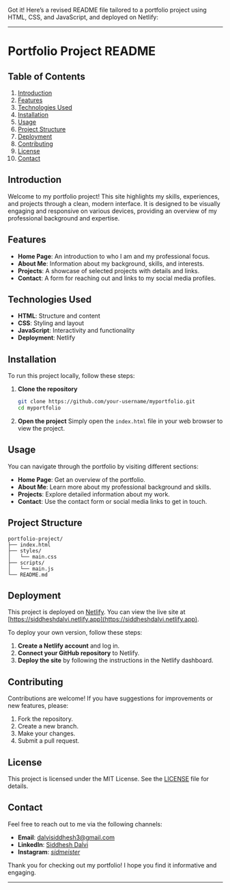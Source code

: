 Got it! Here’s a revised README file tailored to a portfolio project using HTML, CSS, and JavaScript, and deployed on Netlify:

---

# Portfolio Project README

## Table of Contents
1. [Introduction](#introduction)
2. [Features](#features)
3. [Technologies Used](#technologies-used)
4. [Installation](#installation)
5. [Usage](#usage)
6. [Project Structure](#project-structure)
7. [Deployment](#deployment)
8. [Contributing](#contributing)
9. [License](#license)
10. [Contact](#contact)

## Introduction
Welcome to my portfolio project! This site highlights my skills, experiences, and projects through a clean, modern interface. It is designed to be visually engaging and responsive on various devices, providing an overview of my professional background and expertise.

## Features
- **Home Page**: An introduction to who I am and my professional focus.
- **About Me**: Information about my background, skills, and interests.
- **Projects**: A showcase of selected projects with details and links.
- **Contact**: A form for reaching out and links to my social media profiles.

## Technologies Used
- **HTML**: Structure and content
- **CSS**: Styling and layout
- **JavaScript**: Interactivity and functionality
- **Deployment**: Netlify

## Installation
To run this project locally, follow these steps:

1. **Clone the repository**
   ```bash
   git clone https://github.com/your-username/myportfolio.git
   cd myportfolio
   ```

2. **Open the project**
   Simply open the `index.html` file in your web browser to view the project.

## Usage
You can navigate through the portfolio by visiting different sections:

- **Home Page**: Get an overview of the portfolio.
- **About Me**: Learn more about my professional background and skills.
- **Projects**: Explore detailed information about my work.
- **Contact**: Use the contact form or social media links to get in touch.

## Project Structure
```
portfolio-project/
├── index.html
├── styles/
│   └── main.css
├── scripts/
│   └── main.js
└── README.md
```

## Deployment
This project is deployed on [Netlify](https://www.netlify.com/). You can view the live site at [https://siddheshdalvi.netlify.app](https://siddheshdalvi.netlify.app). 

To deploy your own version, follow these steps:

1. **Create a Netlify account** and log in.
2. **Connect your GitHub repository** to Netlify.
3. **Deploy the site** by following the instructions in the Netlify dashboard.

## Contributing
Contributions are welcome! If you have suggestions for improvements or new features, please:

1. Fork the repository.
2. Create a new branch.
3. Make your changes.
4. Submit a pull request.

## License
This project is licensed under the MIT License. See the [LICENSE](LICENSE) file for details.

## Contact
Feel free to reach out to me via the following channels:

- **Email**: dalvisiddhesh3@gmail.com
- **LinkedIn**: [Siddhesh Dalvi](https://www.linkedin.com/in/siddheshdalvi22)
- **Instagram**: [_sidmeister_](https://www.instagram.com/_sidmeister_/)

Thank you for checking out my portfolio! I hope you find it informative and engaging.

--- 

